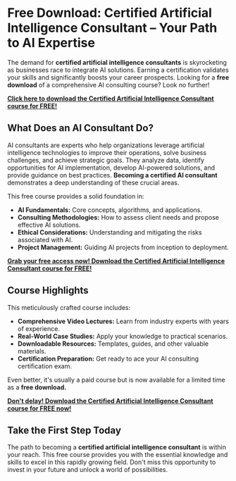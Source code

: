# Free Download: Certified Artificial Intelligence Consultant – Your Path to AI Expertise

The demand for **certified artificial intelligence consultants** is skyrocketing as businesses race to integrate AI solutions. Earning a certification validates your skills and significantly boosts your career prospects. Looking for a **free download** of a comprehensive AI consulting course? Look no further!

[**Click here to download the Certified Artificial Intelligence Consultant course for FREE!**](https://udemywork.com/certified-artificial-intelligence-consultant)

## What Does an AI Consultant Do?

AI consultants are experts who help organizations leverage artificial intelligence technologies to improve their operations, solve business challenges, and achieve strategic goals. They analyze data, identify opportunities for AI implementation, develop AI-powered solutions, and provide guidance on best practices. **Becoming a certified AI consultant** demonstrates a deep understanding of these crucial areas.

This free course provides a solid foundation in:
*   **AI Fundamentals:** Core concepts, algorithms, and applications.
*   **Consulting Methodologies:** How to assess client needs and propose effective AI solutions.
*   **Ethical Considerations:** Understanding and mitigating the risks associated with AI.
*   **Project Management:** Guiding AI projects from inception to deployment.

[**Grab your free access now! Download the Certified Artificial Intelligence Consultant course for FREE!**](https://udemywork.com/certified-artificial-intelligence-consultant)

## Course Highlights

This meticulously crafted course includes:

*   **Comprehensive Video Lectures:** Learn from industry experts with years of experience.
*   **Real-World Case Studies:** Apply your knowledge to practical scenarios.
*   **Downloadable Resources:** Templates, guides, and other valuable materials.
*   **Certification Preparation:** Get ready to ace your AI consulting certification exam.

Even better, it's usually a paid course but is now available for a limited time as a **free download.**

[**Don't delay! Download the Certified Artificial Intelligence Consultant course for FREE now!**](https://udemywork.com/certified-artificial-intelligence-consultant)

## Take the First Step Today

The path to becoming a **certified artificial intelligence consultant** is within your reach. This free course provides you with the essential knowledge and skills to excel in this rapidly growing field. Don't miss this opportunity to invest in your future and unlock a world of possibilities.
